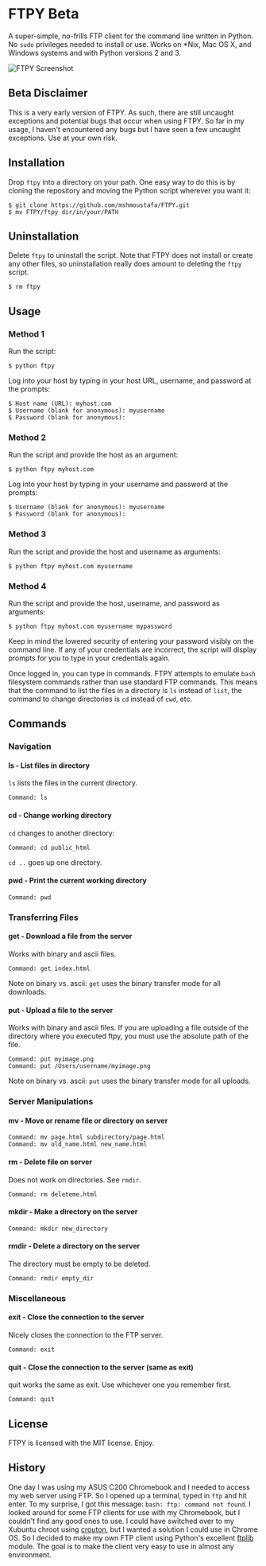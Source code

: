 # FTPY Beta

A super-simple, no-frills FTP client for the command line written in Python. No `sudo` privileges needed to install or use. Works on *Nix, Mac OS X, and Windows systems and with Python versions 2 and 3.

![FTPY Screenshot](http://muhammadsharifmoustafa.com/images/landingPage/ftpy-screenshot.png)

## Beta Disclaimer

This is a very early version of FTPY. As such, there are still uncaught exceptions and potential bugs that occur when using FTPY. So far in my usage, I haven't encountered any bugs but I have seen a few uncaught exceptions. Use at your own risk.

## Installation

Drop `ftpy` into a directory on your path. One easy way to do this is by cloning the repository and moving the Python script wherever you want it:

```
$ git clone https://github.com/mshmoustafa/FTPY.git
$ mv FTPY/ftpy dir/in/your/PATH
```

## Uninstallation

Delete `ftpy` to uninstall the script. Note that FTPY does not install or create any other files, so uninstallation really does amount to deleting the `ftpy` script.

```
$ rm ftpy
```

## Usage

### Method 1

Run the script:

```
$ python ftpy
```

Log into your host by typing in your host URL, username, and password at the prompts:

```
$ Host name (URL): myhost.com
$ Username (blank for anonymous): myusername
$ Password (blank for anonymous): 
```

### Method 2

Run the script and provide the host as an argument:

```
$ python ftpy myhost.com
```

Log into your host by typing in your username and password at the prompts:

```
$ Username (blank for anonymous): myusername
$ Password (blank for anonymous): 
```

### Method 3

Run the script and provide the host and username as arguments:

```
$ python ftpy myhost.com myusername
```

### Method 4

Run the script and provide the host, username, and password as arguments:

```
$ python ftpy myhost.com myusername mypassword
```

Keep in mind the lowered security of entering your password visibly on the command line.
If any of your credentials are incorrect, the script will display prompts for you to type in your credentials again.

Once logged in, you can type in commands. FTPY attempts to emulate `bash` filesystem commands rather than use standard FTP commands. This means that the command to list the files in a directory is `ls` instead of `list`, the command to change directories is `cd` instead of `cwd`, etc.

## Commands

### Navigation

#### ls - List files in directory

`ls` lists the files in the current directory.

```
Command: ls
```

#### cd - Change working directory

`cd` changes to another directory:

```
Command: cd public_html
```

`cd ..` goes up one directory.

#### pwd - Print the current working directory

```
Command: pwd
```

### Transferring Files

#### get - Download a file from the server

Works with binary and ascii files.

```
Command: get index.html
```

Note on binary vs. ascii: `get` uses the binary transfer mode for all downloads.

#### put - Upload a file to the server

Works with binary and ascii files.  If you are uploading a file outside of the directory where you executed ftpy, you must use the absolute path of the file.

```
Command: put myimage.png
Command: put /Users/username/myimage.png
```

Note on binary vs. ascii: `put` uses the binary transfer mode for all uploads.

### Server Manipulations

#### mv - Move or rename file or directory on server

```
Command: mv page.html subdirectory/page.html
Command: mv old_name.html new_name.html
```

#### rm - Delete file on server

Does not work on directories. See `rmdir`.

```
Command: rm deleteme.html
```

#### mkdir - Make a directory on the server

```
Command: mkdir new_directory
```

#### rmdir - Delete a directory on the server

The directory must be empty to be deleted.

```
Command: rmdir empty_dir
```

### Miscellaneous

#### exit - Close the connection to the server

Nicely closes the connection to the FTP server.

```
Command: exit
```

#### quit - Close the connection to the server (same as exit)

quit works the same as exit.  Use whichever one you remember first.

```
Command: quit
```

## License

FTPY is licensed with the MIT license. Enjoy.

## History

One day I was using my ASUS C200 Chromebook and I needed to access my web server using FTP. So I opened up a terminal, typed in `ftp` and hit enter. To my surprise, I got this message: `bash: ftp: command not found`. I looked around for some FTP clients for use with my Chromebook, but I couldn't find any good ones to use. I could have switched over to my Xubuntu chroot using [crouton](https://github.com/dnschneid/crouton), but I wanted a solution I could use in Chrome OS. So I decided to make my own FTP client using Python's excellent [ftplib](https://docs.python.org/2/library/ftplib.html) module. The goal is to make the client very easy to use in almost any environment.
